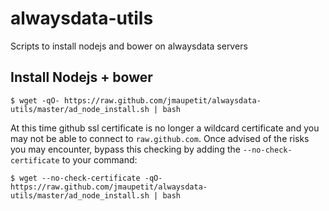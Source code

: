alwaysdata-utils
================

Scripts to install nodejs and bower on alwaysdata servers

## Install Nodejs + bower

    $ wget -qO- https://raw.github.com/jmaupetit/alwaysdata-utils/master/ad_node_install.sh | bash

At this time github ssl certificate is no longer a wildcard certificate and you may not be able to connect to `raw.github.com`. Once advised of the risks you may encounter, bypass this checking by adding the `--no-check-certificate` to your command:

    $ wget --no-check-certificate -qO- https://raw.github.com/jmaupetit/alwaysdata-utils/master/ad_node_install.sh | bash
